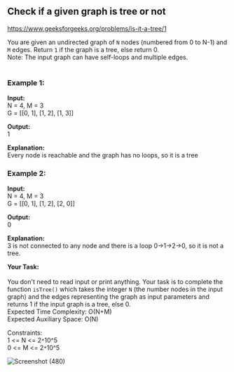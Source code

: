 ## Check if a given graph is tree or not

https://www.geeksforgeeks.org/problems/is-it-a-tree/1

You are given an undirected graph of `N` nodes (numbered from 0 to N-1) and `M` edges. Return `1` if the graph is a tree, else return 0.
 <br>
Note: The input graph can have self-loops and multiple edges. <br>
 <br>
### Example 1: <br>

**Input:** <br>
N = 4, M = 3 <br>
G = [[0, 1], [1, 2], [1, 3]] <br>

**Output:** <br> 
1 <br>

**Explanation:** <br> 
Every node is reachable and the graph has no loops, so it is a tree <br>

### Example 2: <br>

**Input:** <br>
N = 4, M = 3 <br>
G = [[0, 1], [1, 2], [2, 0]] <br>


**Output:** <br> 
0 <br>

**Explanation:** <br> 
3 is not connected to any node and there is a loop 0->1->2->0, so it is not a tree. <br>

**Your Task:** <br>  
You don't need to read input or print anything. Your task is to complete the function `isTree()` which takes the integer `N` (the number nodes in the input graph) and the edges representing the graph as input parameters and returns 1 if the input graph is a tree, else 0.
 <br>
Expected Time Complexity: O(N+M) <br>
Expected Auxiliary Space: O(N) <br>

Constraints: <br>
1 <= N <= 2`*`10^5 <br>
0 <= M <= 2`*`10^5 <br>

![Screenshot (480)](https://github.com/shanvii/DSA-GFG-Coding-questions/assets/81086303/1b550721-978e-48e1-abba-a1633ec4f707)
